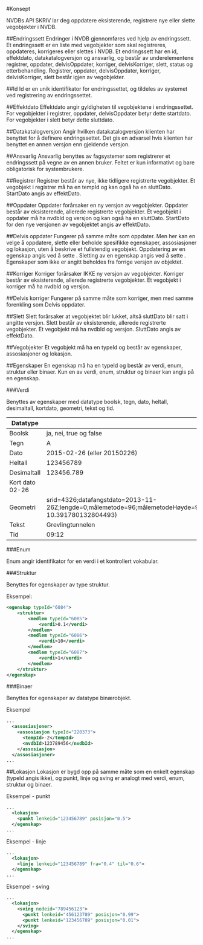 #Konsept

NVDBs API SKRIV lar deg oppdatere eksisterende, registrere nye eller slette vegobjekter i NVDB.

##Endringssett
Endringer i NVDB gjennomføres ved hjelp av endringssett. Et endringssett er en liste med vegobjekter som skal registreres, oppdateres, korrigeres eller slettes i NVDB. Et endringssett har en id, effektdato, datakatalogversjon og ansvarlig, og består av underelementene registrer, oppdater, delvisOppdater, korriger, delvisKorriger, slett, status og etterbehandling. Registrer, oppdater, delvisOppdater, korriger, delvisKorriger, slett består igjen av vegobjekter.

##Id
Id er en unik identifikator for endringssettet, og tildeles av systemet ved registrering av endringssettet.

##Effektdato
Effektdato angir gyldigheten til vegobjektene i endringssettet. For vegobjekter i registrer, oppdater, delvisOppdater betyr dette startdato. For vegobjekter i slett betyr dette sluttdato.

##Datakatalogversjon
Angir hvilken datakatalogversjon klienten har benyttet for å definere endringssettet. Det gis en advarsel hvis klienten har benyttet en annen versjon enn gjeldende versjon.

##Ansvarlig
Ansvarlig benyttes av fagsystemer som registrerer et endringssett på vegne av en annen bruker. Feltet er kun informativt og bare obligatorisk for systembrukere.

##Registrer
Registrer består av nye, ikke tidligere registrerte vegobjekter. Et vegobjekt i registrer må ha en tempId og kan også ha en sluttDato. StartDato angis av effektDato.

##Oppdater
Oppdater forårsaker en ny versjon av vegobjekter. Oppdater består av eksisterende, allerede registrerte vegobjekter. Et vegobjekt i oppdater må ha nvdbId og versjon og kan også ha en sluttDato. StartDato for den nye versjonen av vegobjektet angis av effektDato.

##Delvis oppdater
Fungerer på samme måte som oppdater. Men her kan en velge å oppdatere, slette eller beholde spesifikke egenskaper, assosiasjoner og lokasjon, uten å beskrive et fullstendig vegobjekt. Oppdatering av en egenskap angis ved å sette <egenskap operasjon="oppdater">. Sletting av en egenskap angis ved å sette <egenskap operasjon="slett">. Egenskaper som ikke er angitt beholdes fra forrige versjon av objektet.

##Korriger
Korriger forårsaker IKKE ny versjon av vegobjekter. Korriger består av eksisterende, allerede registrerte vegobjekter. Et vegobjekt i korriger må ha nvdbId og versjon.

##Delvis korriger
Fungerer på samme måte som korriger, men med samme forenkling som Delvis oppdater.

##Slett
Slett forårsaker at vegobjektet blir lukket, altså sluttDato blir satt i angitte versjon. Slett består av eksisterende, allerede registrerte vegobjekter. Et vegobjekt må ha nvdbId og versjon. SluttDato angis av effektDato.

##Vegobjekter
Et vegobjekt må ha en typeId og består av egenskaper, assosiasjoner og lokasjon.

##Egenskaper
En egenskap må ha en typeId og består av verdi, enum, struktur eller binaer. Kun en av verdi, enum, struktur og binaer kan angis på en egenskap.

###Verdi

Benyttes av egenskaper med datatype boolsk, tegn, dato, heltall, desimaltall, kortdato, geometri, tekst og tid.

|Datatype|Eksempel|
|-|-|
|Boolsk|ja, nei, true og false|
|Tegn|A|
|Dato|2015-02-26 (eller 20150226)|
|Heltall|123456789|
|Desimaltall|	123456.789|
|Kort dato	02-26
|Geometri|srid=4326;datafangstdato=2013-11-26Z;lengde=0;målemetode=96;målemetodeHøyde=96;nøyaktighet=5;nøyaktighetHøyde=5;synbarhet=0;maksimaltAvvik=0;temakode=999;medium=0;kommune=1601;POINT(63.430602994329256 10.391780132804493)|
|Tekst|Grevlingtunnelen|
|Tid|09:12|


###Enum

Enum angir identifikator for en verdi i et kontrollert vokabular.

###Struktur

Benyttes for egenskaper av type struktur.

Eksempel:
```xml
<egenskap typeId="6084">
    <struktur>
        <medlem typeId="6085">
            <verdi>0.1</verdi>
        </medlem>
        <medlem typeId="6086">
            <verdi>10</verdi>
        </medlem>
        <medlem typeId="6087">
            <verdi>1</verdi>
        </medlem>
    </struktur>
</egenskap>
```

###Binaer

Benyttes for egenskaper av datatype binærobjekt.

Eksempel

```xml
...
  <assosiasjoner>
    <assosiasjon typeId="220373">
      <tempId>-2</tempId>
      <nvdbId>123789456</nvdbId>
    </assosiasjon>
  </assosiasjoner>
...
```

##Lokasjon
Lokasjon er bygd opp på samme måte som en enkelt egenskap (typeId angis ikke), og punkt, linje og sving er analogt med verdi, enum, struktur og binaer.

Eksempel - punkt
```xml
...
  <lokasjon>
    <punkt lenkeid="123456789" posisjon="0.5">
  </egenskap>
...
```
Eksempel - linje
```xml
...
  <lokasjon>
    <linje lenkeid="123456789" fra="0.4" til="0.6">
  </egenskap>
...
```
Eksempel - sving
```xml
...
  <lokasjon>
    <sving nodeid="789456123">
      <punkt lenkeid="456123789" posisjon="0.99">
      <punkt lenkeid="123456789" posisjon="0.01">
    </sving>
  </egenskap>
...
```
